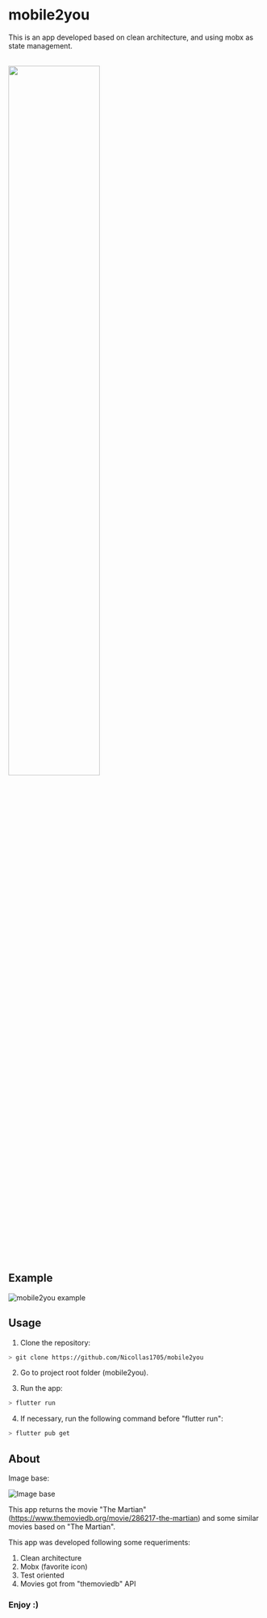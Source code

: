 # mobile2you

This is an app developed based on clean architecture, and using mobx as state management.

<br>
<img WIDTH="60%" src="https://user-images.githubusercontent.com/84534787/120998591-a95c6980-c7a1-11eb-9435-7d7587f0b32b.png">
<br>
<br>

## Example

![mobile2you example](https://user-images.githubusercontent.com/58062436/161706857-d602ccf2-2623-4f9c-997d-3921fcc351ee.gif)

## Usage

1. Clone the repository:

```bash
> git clone https://github.com/Nicollas1705/mobile2you
```

2. Go to project root folder (mobile2you).

3. Run the app:

```bash
> flutter run
```

4. If necessary, run the following command before "flutter run":

```bash
> flutter pub get
```


## About

Image base:

![Image base](https://is4-ssl.mzstatic.com/image/thumb/Purple114/v4/97/0e/e2/970ee217-13cf-1674-b016-461aca657663/pr_source.png/460x0w.png)

This app returns the movie "The Martian" (https://www.themoviedb.org/movie/286217-the-martian) and some similar movies based on "The Martian".

This app was developed following some requeriments:
1. Clean architecture
2. Mobx (favorite icon)
3. Test oriented
4. Movies got from "themoviedb" API

### Enjoy :)

